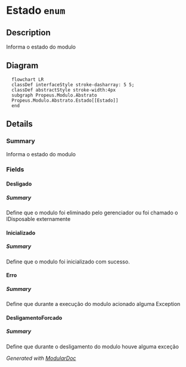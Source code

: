 # Estado `enum`

## Description
Informa o estado do modulo

## Diagram
```mermaid
  flowchart LR
  classDef interfaceStyle stroke-dasharray: 5 5;
  classDef abstractStyle stroke-width:4px
  subgraph Propeus.Modulo.Abstrato
  Propeus.Modulo.Abstrato.Estado[[Estado]]
  end
```

## Details
### Summary
Informa o estado do modulo

### Fields
#### Desligado
##### Summary
Define que o modulo foi eliminado pelo gerenciador ou foi chamado o IDisposable externamente

#### Inicializado
##### Summary
Define que o modulo foi inicializado com sucesso.

#### Erro
##### Summary
Define que durante a execução do modulo acionado alguma Exception

#### DesligamentoForcado
##### Summary
Define que durante o desligamento do modulo houve alguma exceção

*Generated with* [*ModularDoc*](https://github.com/hailstorm75/ModularDoc)
